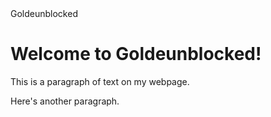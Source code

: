 <html>
<head>
    Goldeunblocked
</head>
<body>
    <h1>Welcome to Goldeunblocked!</h1>
    <p>This is a paragraph of text on my webpage.</p>
    <p>Here's another paragraph.</p>
</body>
</html>
